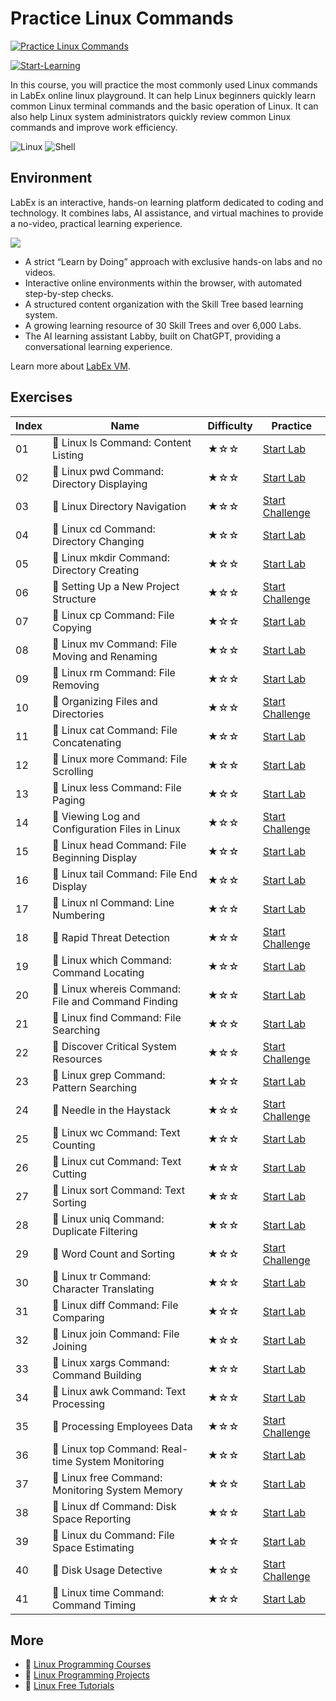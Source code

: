 # Practice Linux Commands

[![Practice Linux Commands](https://cover-creator.appbot.io/linux-basic-commands-practice-online.png)](https://labex.io/courses/linux-basic-commands-practice-online)

[![Start-Learning](https://img.shields.io/badge/Start-Learning-whitesmoke?style=for-the-badge)](https://labex.io/courses/linux-basic-commands-practice-online)

In this course, you will practice the most commonly used Linux commands in LabEx online linux playground. It can help Linux beginners quickly learn common Linux terminal commands and the basic operation of Linux. It can also help Linux system administrators quickly review common Linux commands and improve work efficiency.

![Linux](https://img.shields.io/badge/Linux-whitesmoke?style=for-the-badge&logo=linux)
![Shell](https://img.shields.io/badge/Shell-whitesmoke?style=for-the-badge&logo=shell)


## Environment

LabEx is an interactive, hands-on learning platform dedicated to coding and technology. It combines labs, AI assistance, and virtual machines to provide a no-video, practical learning experience.

![](https://tutorial-screenshot.getvm.io/images/vm-1725247253.png)

- A strict “Learn by Doing” approach with exclusive hands-on labs and no videos.
- Interactive online environments within the browser, with automated step-by-step checks.
- A structured content organization with the Skill Tree based learning system.
- A growing learning resource of 30 Skill Trees and over 6,000 Labs.
- The AI learning assistant Labby, built on ChatGPT, providing a conversational learning experience.

Learn more about [LabEx VM](https://support.labex.io/using-labex/virtual-machine).

## Exercises

|   Index | Name                                              | Difficulty   | Practice                                                                                                                           |
|---------|---------------------------------------------------|--------------|------------------------------------------------------------------------------------------------------------------------------------|
|      01 | 📖 Linux ls Command: Content Listing               | ★☆☆          | <a target='_blank' href='https://labex.io/tutorials/linux-linux-ls-command-content-listing-219205'>Start Lab</a>                   |
|      02 | 📖 Linux pwd Command: Directory Displaying         | ★☆☆          | <a target='_blank' href='https://labex.io/tutorials/linux-linux-pwd-command-directory-displaying-209734'>Start Lab</a>             |
|      03 | 🎯 Linux Directory Navigation                      | ★☆☆          | <a target='_blank' href='https://labex.io/tutorials/linux-directory-navigation-387844'>Start Challenge</a>                         |
|      04 | 📖 Linux cd Command: Directory Changing            | ★☆☆          | <a target='_blank' href='https://labex.io/tutorials/linux-linux-cd-command-directory-changing-209733'>Start Lab</a>                |
|      05 | 📖 Linux mkdir Command: Directory Creating         | ★☆☆          | <a target='_blank' href='https://labex.io/tutorials/linux-linux-mkdir-command-directory-creating-209739'>Start Lab</a>             |
|      06 | 🎯 Setting Up a New Project Structure              | ★☆☆          | <a target='_blank' href='https://labex.io/tutorials/linux-setting-up-a-new-project-structure-387859'>Start Challenge</a>           |
|      07 | 📖 Linux cp Command: File Copying                  | ★☆☆          | <a target='_blank' href='https://labex.io/tutorials/linux-linux-cp-command-file-copying-209744'>Start Lab</a>                      |
|      08 | 📖 Linux mv Command: File Moving and Renaming      | ★☆☆          | <a target='_blank' href='https://labex.io/tutorials/linux-linux-mv-command-file-moving-and-renaming-209743'>Start Lab</a>          |
|      09 | 📖 Linux rm Command: File Removing                 | ★☆☆          | <a target='_blank' href='https://labex.io/tutorials/linux-linux-rm-command-file-removing-209741'>Start Lab</a>                     |
|      10 | 🎯 Organizing Files and Directories                | ★☆☆          | <a target='_blank' href='https://labex.io/tutorials/linux-organizing-files-and-directories-387877'>Start Challenge</a>             |
|      11 | 📖 Linux cat Command: File Concatenating           | ★☆☆          | <a target='_blank' href='https://labex.io/tutorials/linux-linux-cat-command-file-concatenating-210986'>Start Lab</a>               |
|      12 | 📖 Linux more Command: File Scrolling              | ★☆☆          | <a target='_blank' href='https://labex.io/tutorials/linux-linux-more-command-file-scrolling-214299'>Start Lab</a>                  |
|      13 | 📖 Linux less Command: File Paging                 | ★☆☆          | <a target='_blank' href='https://labex.io/tutorials/linux-linux-less-command-file-paging-214301'>Start Lab</a>                     |
|      14 | 🎯 Viewing Log and Configuration Files in Linux    | ★☆☆          | <a target='_blank' href='https://labex.io/tutorials/linux-viewing-log-and-configuration-files-in-linux-387914'>Start Challenge</a> |
|      15 | 📖 Linux head Command: File Beginning Display      | ★☆☆          | <a target='_blank' href='https://labex.io/tutorials/linux-linux-head-command-file-beginning-display-214302'>Start Lab</a>          |
|      16 | 📖 Linux tail Command: File End Display            | ★☆☆          | <a target='_blank' href='https://labex.io/tutorials/linux-linux-tail-command-file-end-display-214303'>Start Lab</a>                |
|      17 | 📖 Linux nl Command: Line Numbering                | ★☆☆          | <a target='_blank' href='https://labex.io/tutorials/linux-linux-nl-command-line-numbering-210988'>Start Lab</a>                    |
|      18 | 🎯 Rapid Threat Detection                          | ★☆☆          | <a target='_blank' href='https://labex.io/tutorials/linux-rapid-threat-detection-387930'>Start Challenge</a>                       |
|      19 | 📖 Linux which Command: Command Locating           | ★☆☆          | <a target='_blank' href='https://labex.io/tutorials/linux-linux-which-command-command-locating-215210'>Start Lab</a>               |
|      20 | 📖 Linux whereis Command: File and Command Finding | ★☆☆          | <a target='_blank' href='https://labex.io/tutorials/linux-linux-whereis-command-file-and-command-finding-215211'>Start Lab</a>     |
|      21 | 📖 Linux find Command: File Searching              | ★☆☆          | <a target='_blank' href='https://labex.io/tutorials/linux-linux-find-command-file-searching-219191'>Start Lab</a>                  |
|      22 | 🎯 Discover Critical System Resources              | ★☆☆          | <a target='_blank' href='https://labex.io/tutorials/linux-discover-critical-system-resources-388032'>Start Challenge</a>           |
|      23 | 📖 Linux grep Command: Pattern Searching           | ★☆☆          | <a target='_blank' href='https://labex.io/tutorials/linux-linux-grep-command-pattern-searching-219192'>Start Lab</a>               |
|      24 | 🎯 Needle in the Haystack                          | ★☆☆          | <a target='_blank' href='https://labex.io/tutorials/linux-needle-in-the-haystack-388109'>Start Challenge</a>                       |
|      25 | 📖 Linux wc Command: Text Counting                 | ★☆☆          | <a target='_blank' href='https://labex.io/tutorials/linux-linux-wc-command-text-counting-219200'>Start Lab</a>                     |
|      26 | 📖 Linux cut Command: Text Cutting                 | ★☆☆          | <a target='_blank' href='https://labex.io/tutorials/linux-linux-cut-command-text-cutting-219187'>Start Lab</a>                     |
|      27 | 📖 Linux sort Command: Text Sorting                | ★☆☆          | <a target='_blank' href='https://labex.io/tutorials/linux-linux-sort-command-text-sorting-219196'>Start Lab</a>                    |
|      28 | 📖 Linux uniq Command: Duplicate Filtering         | ★☆☆          | <a target='_blank' href='https://labex.io/tutorials/linux-linux-uniq-command-duplicate-filtering-219199'>Start Lab</a>             |
|      29 | 🎯 Word Count and Sorting                          | ★☆☆          | <a target='_blank' href='https://labex.io/tutorials/linux-word-count-and-sorting-388125'>Start Challenge</a>                       |
|      30 | 📖 Linux tr Command: Character Translating         | ★☆☆          | <a target='_blank' href='https://labex.io/tutorials/linux-linux-tr-command-character-translating-219198'>Start Lab</a>             |
|      31 | 📖 Linux diff Command: File Comparing              | ★☆☆          | <a target='_blank' href='https://labex.io/tutorials/linux-linux-diff-command-file-comparing-219189'>Start Lab</a>                  |
|      32 | 📖 Linux join Command: File Joining                | ★☆☆          | <a target='_blank' href='https://labex.io/tutorials/linux-linux-join-command-file-joining-219193'>Start Lab</a>                    |
|      33 | 📖 Linux xargs Command: Command Building           | ★☆☆          | <a target='_blank' href='https://labex.io/tutorials/linux-linux-xargs-command-command-building-219201'>Start Lab</a>               |
|      34 | 📖 Linux awk Command: Text Processing              | ★☆☆          | <a target='_blank' href='https://labex.io/tutorials/linux-linux-awk-command-text-processing-388493'>Start Lab</a>                  |
|      35 | 🎯 Processing Employees Data                       | ★☆☆          | <a target='_blank' href='https://labex.io/tutorials/linux-processing-employees-data-388132'>Start Challenge</a>                    |
|      36 | 📖 Linux top Command: Real-time System Monitoring  | ★☆☆          | <a target='_blank' href='https://labex.io/tutorials/linux-linux-top-command-real-time-system-monitoring-388500'>Start Lab</a>      |
|      37 | 📖 Linux free Command: Monitoring System Memory    | ★☆☆          | <a target='_blank' href='https://labex.io/tutorials/linux-linux-free-command-monitoring-system-memory-388496'>Start Lab</a>        |
|      38 | 📖 Linux df Command: Disk Space Reporting          | ★☆☆          | <a target='_blank' href='https://labex.io/tutorials/linux-linux-df-command-disk-space-reporting-219188'>Start Lab</a>              |
|      39 | 📖 Linux du Command: File Space Estimating         | ★☆☆          | <a target='_blank' href='https://labex.io/tutorials/linux-linux-du-command-file-space-estimating-219190'>Start Lab</a>             |
|      40 | 🎯 Disk Usage Detective                            | ★☆☆          | <a target='_blank' href='https://labex.io/tutorials/linux-disk-usage-detective-388099'>Start Challenge</a>                         |
|      41 | 📖 Linux time Command: Command Timing              | ★☆☆          | <a target='_blank' href='https://labex.io/tutorials/linux-linux-time-command-command-timing-219197'>Start Lab</a>                  |

## More

- 🔗 [Linux Programming Courses](https://github.com/labex-labs/awesome-programming-courses)
- 🔗 [Linux Programming Projects](https://github.com/labex-labs/awesome-programming-projects)
- 🔗 [Linux Free Tutorials](https://github.com/labex-labs/linux-free-tutorials)

